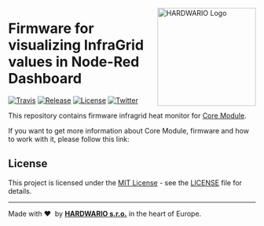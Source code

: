 <a href="https://www.hardwario.com/"><img src="https://www.hardwario.com/ci/assets/hw-logo.svg" width="200" alt="HARDWARIO Logo" align="right"></a>

# Firmware for visualizing InfraGrid values in Node-Red Dashboard

[![Travis](https://img.shields.io/travis/bigclownprojects/bcf-radio-infragrid-sensor/master.svg)](https://travis-ci.org/bigclownprojects/bcf-radio-infragrid-sensor)
[![Release](https://img.shields.io/github/release/bigclownprojects/bcf-radio-infragrid-sensor.svg)](https://github.com/bigclownprojects/bcf-radio-infragrid-sensor/releases)
[![License](https://img.shields.io/github/license/bigclownprojects/bcf-radio-infragrid-sensor.svg)](https://github.com/bigclownprojects/bcf-radio-infragrid-sensor/blob/master/LICENSE)
[![Twitter](https://img.shields.io/twitter/follow/hardwario_en.svg?style=social&label=Follow)](https://twitter.com/hardwario_en)

This repository contains firmware infragrid heat monitor for [Core Module](https://shop.bigclown.com/core-module).

If you want to get more information about Core Module, firmware and how to work with it, please follow this link:

## License

This project is licensed under the [MIT License](https://opensource.org/licenses/MIT/) - see the [LICENSE](LICENSE) file for details.

---

Made with &#x2764;&nbsp; by [**HARDWARIO s.r.o.**](https://www.hardwario.com/) in the heart of Europe.
